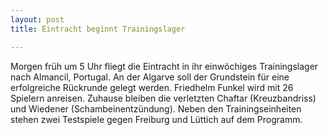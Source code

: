 ```yaml
---
layout: post
title: Eintracht beginnt Trainingslager

---
```


Morgen früh um 5 Uhr fliegt die Eintracht in ihr einwöchiges Trainingslager nach Almancil, Portugal. An der Algarve soll der Grundstein für eine erfolgreiche Rückrunde gelegt werden. Friedhelm Funkel wird mit 26 Spielern anreisen. Zuhause bleiben die verletzten Chaftar (Kreuzbandriss) und Wiedener (Schambeinentzündung). Neben den Trainingseinheiten stehen zwei Testspiele gegen Freiburg und Lüttich auf dem Programm.


